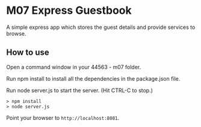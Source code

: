 # M07 Express Guestbook

A simple express app which stores the guest details and provide services to browse.

## How to use

Open a command window in your 44563 - m07 folder.

Run npm install to install all the dependencies in the package.json file.

Run node server.js to start the server.  (Hit CTRL-C to stop.)

```
> npm install
> node server.js
```

Point your browser to `http://localhost:8081`. 